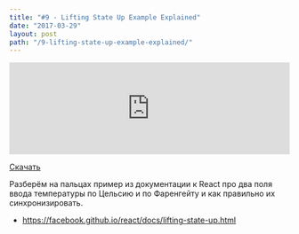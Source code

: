 ```yaml
---
title: "#9 - Lifting State Up Example Explained"
date: "2017-03-29"
layout: post
path: "/9-lifting-state-up-example-explained/"
---
```


<iframe width="100%" height="166" scrolling="no" frameborder="no" src="https://w.soundcloud.com/player/?url=https%3A//api.soundcloud.com/tracks/317495016&amp;color=ff5500&amp;auto_play=false&amp;hide_related=false&amp;show_comments=true&amp;show_user=true&amp;show_reposts=false"></iframe>

<a href="https://5minreact.podster.fm/9/download/audio.mp3?download=yes&media=file"><i class="fa fa-download"></i> Скачать</a>

Разберём на пальцах пример из документации к React про два поля ввода температуры по Цельсию и по Фаренгейту и как правильно их синхронизировать.

- https://facebook.github.io/react/docs/lifting-state-up.html

